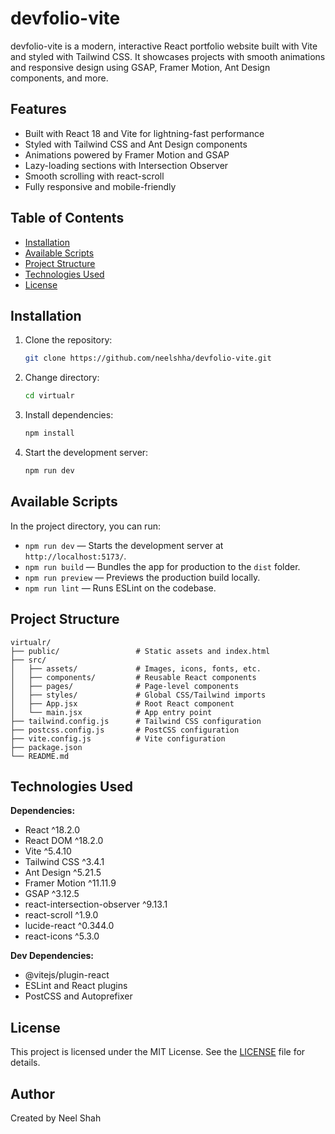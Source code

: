 # devfolio-vite

devfolio-vite is a modern, interactive React portfolio website built with Vite and styled with Tailwind CSS. It showcases projects with smooth animations and responsive design using GSAP, Framer Motion, Ant Design components, and more.

## Features

- Built with React 18 and Vite for lightning-fast performance
- Styled with Tailwind CSS and Ant Design components
- Animations powered by Framer Motion and GSAP
- Lazy-loading sections with Intersection Observer
- Smooth scrolling with react-scroll
- Fully responsive and mobile-friendly

## Table of Contents

- [Installation](#installation)
- [Available Scripts](#available-scripts)
- [Project Structure](#project-structure)
- [Technologies Used](#technologies-used)
- [License](#license)

## Installation

1. Clone the repository:
   ```bash
   git clone https://github.com/neelshha/devfolio-vite.git
   ```
2. Change directory:
   ```bash
   cd virtualr
   ```
3. Install dependencies:
   ```bash
   npm install
   ```
4. Start the development server:
   ```bash
   npm run dev
   ```

## Available Scripts

In the project directory, you can run:

- `npm run dev` — Starts the development server at `http://localhost:5173/`.
- `npm run build` — Bundles the app for production to the `dist` folder.
- `npm run preview` — Previews the production build locally.
- `npm run lint` — Runs ESLint on the codebase.

## Project Structure

```
virtualr/
├── public/                 # Static assets and index.html
├── src/
│   ├── assets/             # Images, icons, fonts, etc.
│   ├── components/         # Reusable React components
│   ├── pages/              # Page-level components
│   ├── styles/             # Global CSS/Tailwind imports
│   ├── App.jsx             # Root React component
│   └── main.jsx            # App entry point
├── tailwind.config.js      # Tailwind CSS configuration
├── postcss.config.js       # PostCSS configuration
├── vite.config.js          # Vite configuration
├── package.json
└── README.md
```

## Technologies Used

**Dependencies:**
- React ^18.2.0
- React DOM ^18.2.0
- Vite ^5.4.10
- Tailwind CSS ^3.4.1
- Ant Design ^5.21.5
- Framer Motion ^11.11.9
- GSAP ^3.12.5
- react-intersection-observer ^9.13.1
- react-scroll ^1.9.0
- lucide-react ^0.344.0
- react-icons ^5.3.0

**Dev Dependencies:**
- @vitejs/plugin-react
- ESLint and React plugins
- PostCSS and Autoprefixer

## License

This project is licensed under the MIT License. See the [LICENSE](LICENSE) file for details.

## Author

Created by Neel Shah 
